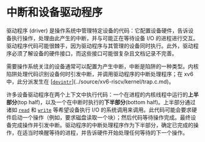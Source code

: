 # 中断和设备驱动程序

驱动程序 (driver) 是操作系统中管理特定设备的代码：它配置设备硬件，告诉设备执行操作，处理由此产生的中断，并与可能正在等待设备 I/O 的进程进行交互。驱动程序代码可能很棘手，因为驱动程序与其管理的设备同时执行。此外，驱动程序必须了解设备的硬件接口，而这些接口可能很复杂且文档记录不完善。

需要操作系统关注的设备通常可以配置为产生中断，中断是陷阱的一种类型。内核陷阱处理代码识别设备何时引发中断，并调用驱动程序的中断处理程序；在 xv6 中，此分派发生在 [[`devintr`](/source/xv6-riscv/kernel/trap.c.md)](../source/xv6-riscv/kernel/trap.c.md)。

许多设备驱动程序在两个上下文中执行代码：一个在进程的内核线程中运行的**上半部分**(top half)，以及一个在中断时执行的**下半部分**(bottom half)。上半部分通过诸如 [`read`](/source/xv6-riscv/user/user.h.md) 和 [`write`](/source/xv6-riscv/user/user.h.md) 等希望设备执行 I/O 的系统调用来调用。此代码可能会要求硬件启动一个操作（例如，要求磁盘读取一个块）；然后代码等待操作完成。最终设备完成操作并引发中断。驱动程序的中断处理程序作为下半部分，确定已完成的操作，在适当时唤醒等待的进程，并告诉硬件开始处理任何等待的下一个操作。